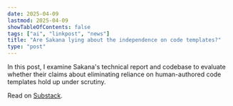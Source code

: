```yaml
---
date: 2025-04-09
lastmod: 2025-04-09
showTableOfContents: false
tags: ["ai", "linkpost", "news"]
title: "Are Sakana lying about the independence on code templates?"
type: "post"
---
```

In this post, I examine Sakana's technical report and codebase to evaluate whether their claims about eliminating reliance on human-authored code templates hold up under scrutiny.

Read on [Substack](https://lovkush.substack.com/p/are-sakana-lying-about-the-independence). 